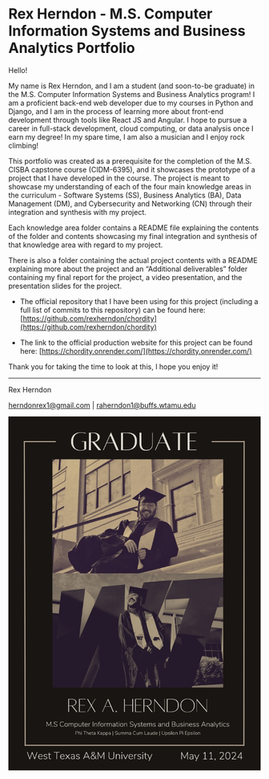 # Rex Herndon - M.S. Computer Information Systems and Business Analytics Portfolio

Hello! 

My name is Rex Herndon, and I am a student (and soon-to-be graduate) in the M.S. Computer Information Systems and Business Analytics program! I am a proficient back-end web developer due to my courses in Python and Django, and I am in the process of learning more about front-end development through tools like React JS and Angular. I hope to pursue a career in full-stack development, cloud computing, or data analysis once I earn my degree! In my spare time, I am also a musician and I enjoy rock climbing!

This portfolio was created as a prerequisite for the completion of the M.S. CISBA capstone course (CIDM-6395), and it showcases the prototype of a project that I have developed in the course. The project is meant to showcase my understanding of each of the four main knowledge areas in the curriculum - Software Systems (SS), Business Analytics (BA), Data Management (DM), and Cybersecurity and Networking (CN) through their integration and synthesis with my project.

Each knowledge area folder contains a README file explaining the contents of the folder and contents showcasing my final integration and synthesis of that knowledge area with regard to my project.

There is also a folder containing the actual project contents with a README explaining more about the project and an “Additional deliverables” folder containing my final report for the project, a video presentation, and the presentation slides for the project.

- The official repository that I have been using for this project (including a full list of commits to this repository) can be found here: [https://github.com/rexherndon/chordity](https://github.com/rexherndon/chordity)

- The link to the official production website for this project can be found here: [https://chordity.onrender.com/](https://chordity.onrender.com/)

Thank you for taking the time to look at this, I hope you enjoy it!

---

Rex Herndon

[herndonrex1@gmail.com](mailto:herndonrex1@gmail.com) | raherndon1@buffs.wtamu.edu



![rex-bio-photo.jpg](rex-bio-photo.jpg)